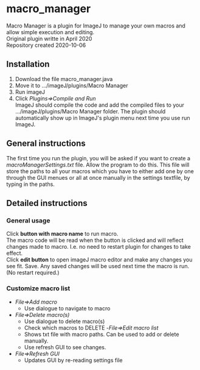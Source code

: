 # macro_manager
Macro Manager is a plugin for ImageJ to manage your own macros and allow simple execution and editing.  
Original plugin writte in April 2020\
Repository created 2020-10-06
  
## Installation
1. Download the file macro_manager.java
2. Move it to .../imageJ/plugins/Macro Manager
3. Run imageJ
4. Click *Plugins=>Compile and Run*  
ImageJ should compile the code and add the compiled files to your .../imageJ/plugins/Macro Manager folder. The plugin should automatically show up in ImageJ's plugin menu next time you use run ImageJ.

## General instructions
The first time you run the plugin, you will be asked if you want to create a *macroManagerSettings.txt* file. Allow the program to do this. This file will store the paths to all your macros which you have to either add one by one through the GUI menues or all at once manually in the settings textfile, by typing in the paths.  

## Detailed instructions
### General usage
Click **button with macro name** to run macro.  
The macro code will be read when the button is clicked and will reflect changes made to macro. I.e. no need to restart plugin for changes to take effect.  
Click **edit button** to open imageJ macro editor and make any changes you see fit. Save. Any saved changes will be used next time the macro is run. (No restart required.)
	
### Customize macro list  
- *File=>Add macro*
	- Use dialogue to navigate to macro
- *File=>Delete macro(s)*
	- Use dialogue to delete macro(s)
	- Check which macros to DELETE 
-*File=>Edit macro list*
	- Shows txt file with macro paths. Can be used to add or delete manually. 
	- Use refresh GUI to see changes.
- *File=>Refresh GUI*
	- Updates GUI by re-reading settings file
